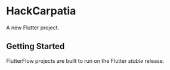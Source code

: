 # HackCarpatia

A new Flutter project.

## Getting Started

FlutterFlow projects are built to run on the Flutter _stable_ release.
